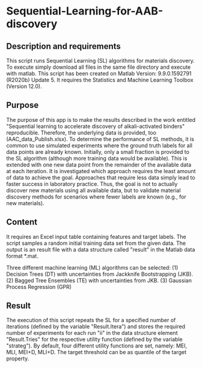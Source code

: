 # Sequential-Learning-for-AAB-discovery

## Description and requirements
This script runs Sequential Learning (SL) algorithms for materials discovery. To execute simply download all files in the same file directory and execute with matlab. This script has been created on Matlab Version: 9.9.0.1592791 (R2020b) Update 5. It requires the Statistics and Machine Learning Toolbox (Version 12.0). 

## Purpose
The purpose of this app is to make the results described in the work entitled "Sequential learning to accelerate discovery of alkali-activated binders" reproducible. Therefore, the underlying data is provided, too (AAC_data_Publish.xlsx).
To determine the performance of SL methods, it is common to use simulated experiments where the ground truth labels for all data points are already known. Initially, only a small fraction is provided to the SL algorithm (although more training data would be available). This is extended with one new data point from the remainder of the available data at each iteration. It is investigated which approach requires the least amount of data to achieve the goal. Approaches that require less data simply lead to faster success in laboratory practice. Thus, the goal is not to actually discover new materials using all available data, but to validate material discovery methods for scenarios where fewer labels are known (e.g., for new materials).

## Content
It requires an Excel input table containing features and target labels. The script samples a random initial training data set from the given data. The output is an result file with a data structure called "result" in the Matlab data format *.mat. 

 Three different machine learning (ML) algorithms can be selected: 
(1) Decision Trees (DT) with uncertainties from Jackknife Bootstrapping (JKB).
(2) Bagged Tree Ensembles (TE) with uncertainties from JKB.
(3) Gaussian Process Regression (GPR)

## Result
The execution of this script repeats the SL for a specified number of iterations (defined by the variable "Result.Itera") and stores the required number of experiments for each run "ii" in the data structure element "Result.Tries" for the respective utility function (defined by the variable "strateg"). By default, four different utility functions are set, namely: MEI, MLI, MEI+D, MLI+D. The target threshold can be as quantile of the target property. 
